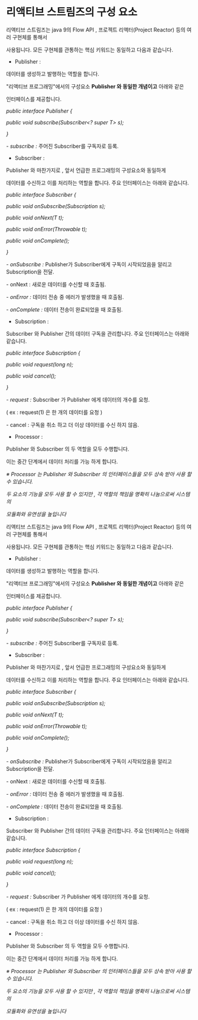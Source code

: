 # 리액티브 스트림즈의 구성 요소

리액티브 스트림즈는 java 9의 Flow API , 프로젝트 리액터(Project Reactor) 등의 여러 구현체를 통해서

사용됩니다. 모든 구현체를 관통하는 핵심 키워드는 동일하고 다음과 같습니다.

* Publisher :

&#x20;       데이터를 생성하고 발행하는 역할을 합니다.

&#x20;       "리액티브 프로그래밍"에서의 구성요소 **Publisher 와 동일한 개념이고** 아래와 같은&#x20;

&#x20;        인터페이스를 제공합니다.

&#x20;        _public interface Publisher {_&#x20;

&#x20;             _public void subscribe(Subscriber\<? super T> s);_&#x20;

&#x20;        _}_

&#x20;        _- subscribe :_ 주어진 Subscriber를 구독자로 등록.



* Subscriber :&#x20;

&#x20;      Publisher 와 마찬가지로 , 앞서 언급한 프로그래밍의 구성요소와 동일하게&#x20;

&#x20;      데이터를 수신하고 이를 처리하는 역할을 합니다. 주요 인터페이스는 아래와 같습니다.

&#x20;       _public interface Subscriber {_&#x20;

&#x20;           _public void onSubscribe(Subscription s);_&#x20;

&#x20;           _public void onNext(T t);_&#x20;

&#x20;           _public void onError(Throwable t);_&#x20;

&#x20;           _public void onComplete();_&#x20;

&#x20;       _}_

&#x20;     _- onSubscribe :_ Publisher가 Subscriber에게 구독이 시작되었음을 알리고 Subscription을 전달.

&#x20;     \- onNext : 새로운 데이터를 수신할 때 호출됨.

&#x20;     \- _onError :_ 데이터 전송 중 에러가 발생했을 때 호출됨.

&#x20;     \- _onComplete :_ 데이터 전송이 완료되었을 때 호출됨.



* Subscription :&#x20;

&#x20;      Subscriber 와  Publisher 간의 데이터 구독을 관리합니다. 주요 인터페이스는 아래와 같습니다.

&#x20;      _public interface Subscription {_&#x20;

&#x20;          _public void request(long n);_&#x20;

&#x20;          _public void cancel();_&#x20;

&#x20;      _}_

&#x20;     _- request :_ Subscriber 가 Publisher 에게 데이터의 개수를 요청.&#x20;

&#x20;       ( ex : request(1) 은 한 개의 데이터를 요청 )

&#x20;     \- cancel : 구독을 취소 하고 더 이상 데이터를 수신 하지 않음.



* Processor :&#x20;

&#x20;       Publisher 와 Subscriber 의 두 역할을 모두 수행합니다.&#x20;

&#x20;       이는 중간 단계에서 데이터 처리를 가능 하게 합니다.

&#x20;        _※ Processor 는 Publisher 와 Subscriber 의 인터페이스들을 모두 상속 받아 사용 할 수 있습니다._

&#x20;        _두 요소의 기능을 모두 사용 할 수 있지만  , 각 역할의 책임을 명확히 나눔으로써 시스템의_&#x20;

&#x20;        _모듈화와 유연성을 높입니다_

&#x20;     &#x20;

&#x20;      &#x20;

&#x20;     &#x20;

&#x20;     &#x20;



&#x20;       &#x20;

리액티브 스트림즈는 java 9의 Flow API , 프로젝트 리액터(Project Reactor) 등의 여러 구현체를 통해서

사용됩니다. 모든 구현체를 관통하는 핵심 키워드는 동일하고 다음과 같습니다.

* Publisher :

&#x20;       데이터를 생성하고 발행하는 역할을 합니다.

&#x20;       "리액티브 프로그래밍"에서의 구성요소 **Publisher 와 동일한 개념이고** 아래와 같은&#x20;

&#x20;        인터페이스를 제공합니다.

&#x20;        _public interface Publisher {_&#x20;

&#x20;             _public void subscribe(Subscriber\<? super T> s);_&#x20;

&#x20;        _}_

&#x20;        _- subscribe :_ 주어진 Subscriber를 구독자로 등록.



* Subscriber :&#x20;

&#x20;      Publisher 와 마찬가지로 , 앞서 언급한 프로그래밍의 구성요소와 동일하게&#x20;

&#x20;      데이터를 수신하고 이를 처리하는 역할을 합니다. 주요 인터페이스는 아래와 같습니다.

&#x20;       _public interface Subscriber {_&#x20;

&#x20;           _public void onSubscribe(Subscription s);_&#x20;

&#x20;           _public void onNext(T t);_&#x20;

&#x20;           _public void onError(Throwable t);_&#x20;

&#x20;           _public void onComplete();_&#x20;

&#x20;       _}_

&#x20;     _- onSubscribe :_ Publisher가 Subscriber에게 구독이 시작되었음을 알리고 Subscription을 전달.

&#x20;     \- onNext : 새로운 데이터를 수신할 때 호출됨.

&#x20;     \- _onError :_ 데이터 전송 중 에러가 발생했을 때 호출됨.

&#x20;     \- _onComplete :_ 데이터 전송이 완료되었을 때 호출됨.



* Subscription :&#x20;

&#x20;      Subscriber 와  Publisher 간의 데이터 구독을 관리합니다. 주요 인터페이스는 아래와 같습니다.

&#x20;      _public interface Subscription {_&#x20;

&#x20;          _public void request(long n);_&#x20;

&#x20;          _public void cancel();_&#x20;

&#x20;      _}_

&#x20;     _- request :_ Subscriber 가 Publisher 에게 데이터의 개수를 요청.&#x20;

&#x20;       ( ex : request(1) 은 한 개의 데이터를 요청 )

&#x20;     \- cancel : 구독을 취소 하고 더 이상 데이터를 수신 하지 않음.



* Processor :&#x20;

&#x20;       Publisher 와 Subscriber 의 두 역할을 모두 수행합니다.&#x20;

&#x20;       이는 중간 단계에서 데이터 처리를 가능 하게 합니다.

&#x20;        _※ Processor 는 Publisher 와 Subscriber 의 인터페이스들을 모두 상속 받아 사용 할 수 있습니다._

&#x20;        _두 요소의 기능을 모두 사용 할 수 있지만  , 각 역할의 책임을 명확히 나눔으로써 시스템의_&#x20;

&#x20;        _모듈화와 유연성을 높입니다_

&#x20;     &#x20;
